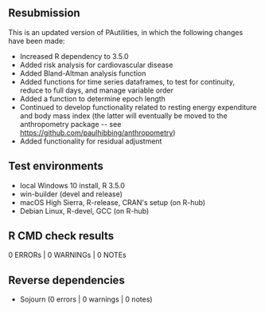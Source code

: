 ## Resubmission

This is an updated version of PAutilities, in which the following changes have been made:

-   Increased R dependency to 3.5.0
-   Added risk analysis for cardiovascular disease
-   Added Bland-Altman analysis function
-   Added functions for time series dataframes, to test for continuity, reduce
    to full days, and manage variable order
-   Added a function to determine epoch length
-   Continued to develop functionality related to resting energy expenditure and
    body mass index (the latter will eventually be moved to the anthropometry
    package -- see https://github.com/paulhibbing/anthropometry)
-   Added functionality for residual adjustment

## Test environments

-   local Windows 10 install, R 3.5.0
-   win-builder (devel and release)
-   macOS High Sierra, R-release, CRAN's setup (on R-hub)
-   Debian Linux, R-devel, GCC (on R-hub)

## R CMD check results

0 ERRORs \| 0 WARNINGs \| 0 NOTEs

## Reverse dependencies

-   Sojourn (0 errors \| 0 warnings \| 0 notes)
